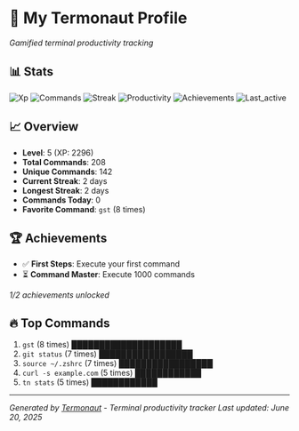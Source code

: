 # 🚀 My Termonaut Profile

*Gamified terminal productivity tracking*

## 📊 Stats

![Xp](https://img.shields.io/badge/XP-Level+5+%282296%2F3600%29-green?style=flat-square&logo=terminal&logoColor=white) ![Commands](https://img.shields.io/badge/Commands-208-green?style=flat-square&logo=terminal&logoColor=white) ![Streak](https://img.shields.io/badge/Streak-2+days-red?style=flat-square&logo=terminal&logoColor=white) ![Productivity](https://img.shields.io/badge/Productivity-80.0%25-green?style=flat-square&logo=terminal&logoColor=white) ![Achievements](https://img.shields.io/badge/Achievements-5%2F10-blue?style=flat-square&logo=terminal&logoColor=white) ![Last_active](https://img.shields.io/badge/Last+Active-2d+ago-orange?style=flat-square&logo=terminal&logoColor=white) 

## 📈 Overview

- **Level**: 5 (XP: 2296)
- **Total Commands**: 208
- **Unique Commands**: 142
- **Current Streak**: 2 days
- **Longest Streak**: 2 days
- **Commands Today**: 0
- **Favorite Command**: `gst` (8 times)

## 🏆 Achievements

- ✅ **First Steps**: Execute your first command
- ⏳ **Command Master**: Execute 1000 commands

*1/2 achievements unlocked*

## 🔥 Top Commands

1. `gst` (8 times) ████████████████████
2. `git status` (7 times) █████████████████
3. `source ~/.zshrc` (7 times) █████████████████
4. `curl -s example.com` (5 times) ████████████
5. `tn stats` (5 times) ████████████

---

*Generated by [Termonaut](https://github.com/oiahoon/termonaut) - Terminal productivity tracker*
*Last updated: June 20, 2025*
